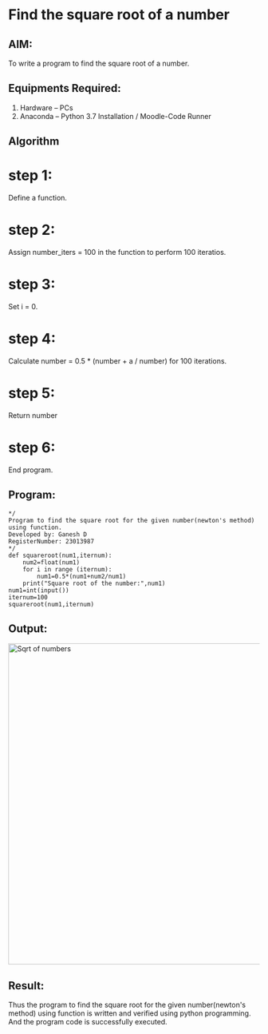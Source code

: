 # Find the square root of a number

## AIM:
To write a program to find the square root of a number.

## Equipments Required:
1. Hardware – PCs
2. Anaconda – Python 3.7 Installation / Moodle-Code Runner

## Algorithm
# step 1:
Define a function.
# step 2:
Assign number_iters = 100 in the function to perform 100 iteratios.
# step 3:
Set i = 0.
# step 4:
Calculate  number = 0.5 * (number + a / number) for 100 iterations.
# step 5:
Return number
# step 6:
End program.

## Program:
```
*/
Program to find the square root for the given number(newton's method) using function.
Developed by: Ganesh D
RegisterNumber: 23013987
*/
def squareroot(num1,iternum):
    num2=float(num1)
    for i in range (iternum):
        num1=0.5*(num1+num2/num1)
    print("Square root of the number:",num1)
num1=int(input())
iternum=100
squareroot(num1,iternum)
```

## Output:
<img width="643" alt="Sqrt of numbers" src="https://github.com/Ganesh23013987/Square-root-of-a-number/assets/147473768/454d40de-85e1-4010-85ae-5673a7034931">


## Result:
Thus the program to find the square root for the given number(newton's method) using function is written and verified using python programming. 
And the program code is successfully executed.
